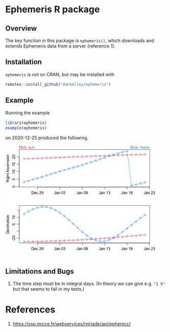 # Ephemeris R package

## Overview

The key function in this package is `ephemeris()`, which downloads and extends
Ephemeris data from a server (reference 1).

## Installation

`ephemeris` is not on CRAN, but may be installed with
```R
remotes::install_github("dankelley/ephemeris")
```

## Example

Running the example
```R
library(ephemeris)
example(ephemeris)
```
on 2020-12-25 produced the following.

![Example 1.](ex1.png)

## Limitations and Bugs

1. The time step must be in integral days. (In theory we can give e.g. `"1 h"`
   but that seems to fail in my tests.)

# References

1. https://ssp.imcce.fr/webservices/miriade/api/ephemcc/

